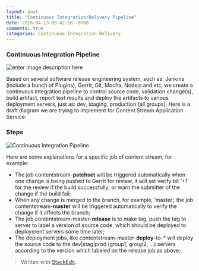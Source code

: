 ```yaml
---
layout: post
title: "Continuous Integration/Delivery Pipeline"
date: 2016-04-13 09:42:18 -0700
comments: true
categories: Continuous Integration Delivery
---
```


### Continuous Integration Pipeline
![enter image description here](https://lh3.googleusercontent.com/-vYfGCI7QdNQ/Vw52k6Q4XdI/AAAAAAAAEHg/FrNo5qzDlYY8QcdY0bzU4FOf6EuTUs-XgCLcB/s600/Gas-Pipelines-in-Columbia.jpg "Gas-Pipelines-in-Columbia.jpg")

Based on several software release engineering system, such as: Jenkins (include a bunch of Plugins), Gerrit, Git, Mocha, Nodejs and etc, we create a continuous integration pipeline to control source code, validation change(s), build artifact, report test results and deploy the artifacts to various deployment servers, just as: dev, staging, production (all groups). Here is a draft diagram we are trying to implement for Content Stream Application Service:

<!-- more -->

### Steps
![Continuous Integration Pipeline](https://lh3.googleusercontent.com/-H3FwqFg7z38/Vw50_hFK4tI/AAAAAAAAEHU/1lUUkyBENdUb64L1LA640DUUNewtn03dwCLcB/s1000/Continuous+Integration+Pipeline.png "Continuous Integration Pipeline.png")

Here are some explanations for a specific job of content stream, for example:

 - The job contentstream-**patchset** will be triggered automatically when
   one change is being pushed to Gerrit for review, it will set verify
   bit ‘+1’ for the review if the build successfully; or warn the
   submitter of the change if the build fail;
 - When any change is merged to the branch, for example, ‘master’, the
   job contentstream-**master** will be triggered automatically to verify
   the change if it affects the branch; 
 - The job contentstream-master-**release** is to make tag, push the tag to server
   to label a version of source code, which should be deployed to
   deployment servers some time later; 
 - The deployment jobs, like contentstream-master-**deploy**-to-* will deploy the source code to the dev|stag|prod (group1, group2, ...) servers according to the version which labeled on the release job as above;

> Written with [StackEdit](https://stackedit.io/).
